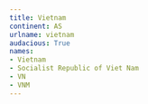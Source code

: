 ```yaml
---
title: Vietnam
continent: AS
urlname: vietnam
audacious: True
names:
- Vietnam
- Socialist Republic of Viet Nam
- VN
- VNM
---
```

